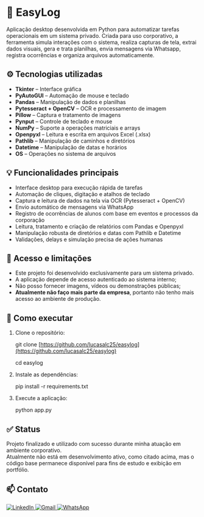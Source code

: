 # 🧩 EasyLog

Aplicação desktop desenvolvida em Python para automatizar tarefas operacionais em um sistema privado. Criada para uso corporativo, a ferramenta simula interações com o sistema, realiza capturas de tela, extrai dados visuais, gera e trata planilhas, envia mensagens via Whatsapp, registra ocorrências e organiza arquivos automaticamente.

## ⚙️ Tecnologias utilizadas

- **Tkinter** – Interface gráfica
- **PyAutoGUI** – Automação de mouse e teclado
- **Pandas** – Manipulação de dados e planilhas
- **Pytesseract + OpenCV** – OCR e processamento de imagem
- **Pillow** – Captura e tratamento de imagens
- **Pynput** – Controle de teclado e mouse
- **NumPy** – Suporte a operações matriciais e arrays
- **Openpyxl** – Leitura e escrita em arquivos Excel (.xlsx)
- **Pathlib** – Manipulação de caminhos e diretórios
- **Datetime** – Manipulação de datas e horários
- **OS** – Operações no sistema de arquivos

## 💡 Funcionalidades principais

- Interface desktop para execução rápida de tarefas
- Automação de cliques, digitação e atalhos de teclado
- Captura e leitura de dados na tela via OCR (Pytesseract + OpenCV)
- Envio automático de mensagens via WhatsApp
- Registro de ocorrências de alunos com base em eventos e processos da corporação
- Leitura, tratamento e criação de relatórios com Pandas e Openpyxl
- Manipulação robusta de diretórios e datas com Pathlib e Datetime
- Validações, delays e simulação precisa de ações humanas

## 🔐 Acesso e limitações

- Este projeto foi desenvolvido exclusivamente para um sistema privado.
- A aplicação depende de acesso autenticado ao sistema interno;
- Não posso fornecer imagens, vídeos ou demonstrações públicas;
- **Atualmente não faço mais parte da empresa**, portanto não tenho mais acesso ao ambiente de produção.

## 🚀 Como executar

1. Clone o repositório:

    git clone [https://github.com/lucasalc25/easylog](https://github.com/lucasalc25/easylog)
    
    cd easylog

2. Instale as dependências:

    pip install -r requirements.txt

3. Execute a aplicação:

    python app.py

## ✅ Status

Projeto finalizado e utilizado com sucesso durante minha atuação em ambiente corporativo.  
Atualmente não está em desenvolvimento ativo, como citado acima, mas o código base permanece disponível para fins de estudo e exibição em portfólio.

## 📫 Contato

<div align="start">
  <a href="https://www.linkedin.com/in/lucas-alcantara-holanda-673114213/" target="_blank">
    <img src="https://img.shields.io/badge/LinkedIn-0077B5?style=for-the-badge&logo=linkedin&logoColor=white" alt="LinkedIn" />
  </a>
  <a href="mailto:lucas.alc25@gmail.com" target="_blank">
    <img src="https://img.shields.io/badge/Email-D14836?style=for-the-badge&logo=gmail&logoColor=white" alt="Gmail" />
  </a>
  <a href="https://wa.me/5592994093550" target="_blank">
    <img src="https://img.shields.io/badge/WhatsApp-25D366?style=for-the-badge&logo=whatsapp&logoColor=white" alt="WhatsApp" />
  </a>
</div>

 
